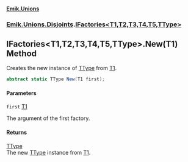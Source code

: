#### [Emik.Unions](index.md 'index')
### [Emik.Unions.Disjoints](Emik.Unions.Disjoints.md 'Emik.Unions.Disjoints').[IFactories&lt;T1,T2,T3,T4,T5,TType&gt;](IFactories{T1,T2,T3,T4,T5,TType}.md 'Emik.Unions.Disjoints.IFactories<T1,T2,T3,T4,T5,TType>')

## IFactories<T1,T2,T3,T4,T5,TType>.New(T1) Method

Creates the new instance of [TType](IFactories{T1,T2,T3,T4,T5,TType}.md#Emik.Unions.Disjoints.IFactories_T1,T2,T3,T4,T5,TType_.TType 'Emik.Unions.Disjoints.IFactories<T1,T2,T3,T4,T5,TType>.TType') from [T1](IFactories{T1,T2,T3,T4,T5,TType}.md#Emik.Unions.Disjoints.IFactories_T1,T2,T3,T4,T5,TType_.T1 'Emik.Unions.Disjoints.IFactories<T1,T2,T3,T4,T5,TType>.T1').

```csharp
abstract static TType New(T1 first);
```
#### Parameters

<a name='Emik.Unions.Disjoints.IFactories_T1,T2,T3,T4,T5,TType_.New(T1).first'></a>

`first` [T1](IFactories{T1,T2,T3,T4,T5,TType}.md#Emik.Unions.Disjoints.IFactories_T1,T2,T3,T4,T5,TType_.T1 'Emik.Unions.Disjoints.IFactories<T1,T2,T3,T4,T5,TType>.T1')

The argument of the first factory.

#### Returns
[TType](IFactories{T1,T2,T3,T4,T5,TType}.md#Emik.Unions.Disjoints.IFactories_T1,T2,T3,T4,T5,TType_.TType 'Emik.Unions.Disjoints.IFactories<T1,T2,T3,T4,T5,TType>.TType')  
The new [TType](IFactories{T1,T2,T3,T4,T5,TType}.md#Emik.Unions.Disjoints.IFactories_T1,T2,T3,T4,T5,TType_.TType 'Emik.Unions.Disjoints.IFactories<T1,T2,T3,T4,T5,TType>.TType') instance from [T1](IFactories{T1,T2,T3,T4,T5,TType}.md#Emik.Unions.Disjoints.IFactories_T1,T2,T3,T4,T5,TType_.T1 'Emik.Unions.Disjoints.IFactories<T1,T2,T3,T4,T5,TType>.T1').
